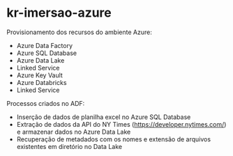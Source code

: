 # kr-imersao-azure

Provisionamento dos recursos do ambiente Azure:
- Azure Data Factory
- Azure SQL Database
- Azure Data Lake
- Linked Service
- Azure Key Vault
- Azure Databricks
- Linked Service

Processos criados no ADF:
- Inserção de dados de planilha excel no Azure SQL Database
- Extração de dados da API do NY Times (https://developer.nytimes.com/) e armazenar dados no Azure Data Lake
- Recuperação de metadados com os nomes e extensão de arquivos existentes em diretório no Data Lake

